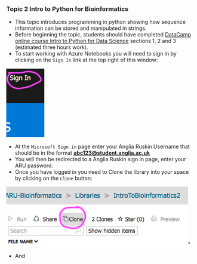 ### Topic 2 Intro to Python for Bioinformatics

* This topic introduces programming in python showing how sequence information can be stored and manipulated in strings. 
* Before beginning the topic, students should have completed
  [DataCamp online course Intro to Python for Data Science](https://www.datacamp.com/courses/intro-to-python-for-data-science)
  sections 1, 2 and 3 (estimated three hours work).
* To start working with Azure Notebooks you will need to sign in by clicking on the `Sign In` link at the top right of this window:

<img src="./images/SignIn_button.png"/>

* At the `Microsoft Sign in` page enter your Anglia Ruskin Username that should be in the format **abc123@student.anglia.ac.uk**
* You will then be redirected to a Anglia Ruskin sign in page, enter your ARU password.
* Once you have logged in you need to Clone the library into your space by clicking on the `Clone` button:
  
<img src="./images/clone_button.png"/>"

* And  
